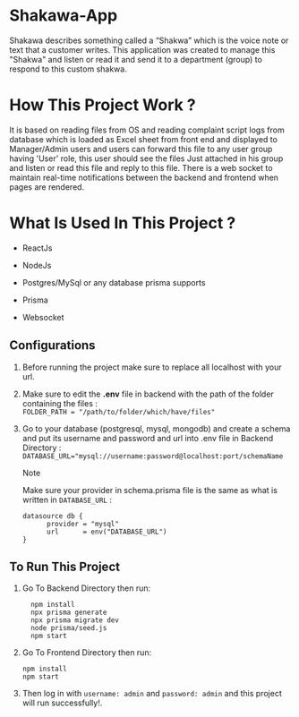 # Shakawa-App
Shakawa describes something called a “Shakwa” which is the voice note or text that a customer writes.
This application was created to manage this "Shakwa" and listen or read it and send it to a department (group) to respond to this custom shakwa.
# How This Project Work ?
It is based on reading files from OS and reading complaint script logs from database which is loaded as Excel sheet from front end and displayed to Manager/Admin users and users can forward this file to any user group having 'User' role, this user should see the files Just attached in his group and listen or read this file and reply to this file.
There is a web socket to maintain real-time notifications between the backend and frontend when pages are rendered.

# What Is Used In This Project ? 
- ReactJs
* NodeJs
+ Postgres/MySql or any database prisma supports
* Prisma
- Websocket

## Configurations
1. Before running the project make sure to replace all localhost with your url.
2. Make sure to edit the **.env** file in backend with the path of the folder containing the files :\
      ` FOLDER_PATH = "/path/to/folder/which/have/files" `
3. Go to your database (postgresql, mysql, mongodb) and create a schema and put its username and password and url into .env file in Backend Directory :
     `DATABASE_URL="mysql://username:password@localhost:port/schemaName`

   > [!NOTE]
     > Make sure your provider in schema.prisma file is the same as what is written in `DATABASE_URL` :
      ```
      datasource db {
            provider = "mysql"
            url      = env("DATABASE_URL")
      }     
      ```
## To Run This Project
1. Go To Backend Directory then run:
    ```
      npm install
      npx prisma generate
      npx prisma migrate dev
      node prisma/seed.js
      npm start
    ```
2. Go To Frontend Directory then run:
    ```
    npm install
    npm start
    ```
3. Then log in with `username: admin` and `password: admin` and this project will run successfully!.
